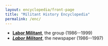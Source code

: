 ```yaml
---
layout: encyclopedia/front-page
title: "Militant History Encyclopedia"
permalink: /enc/
---
```


* <b>[Labor Militant](/enc/lm/group/)</b>, the group (1986--1999)
* <b>[<cite>Labor Militant</cite>](/enc/lm/newspaper/)</b>, the newspaper (1986--1997)